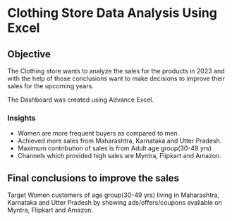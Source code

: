 # Clothing Store Data Analysis Using Excel


## Objective

The Clothing store wants to analyze the sales for the products in 2023 and with the help of those conclusions want to make decisions to improve their sales for the upcoming years.

The Dashboard was created using Advance Excel.


### Insights

- Women are more frequent buyers as compared to men.
- Achieved more sales from Maharashtra, Karnataka and Utter Pradesh.
- Maximum contribution of sales is from Adult age group(30-49 yrs)
- Channels which provided high sales are Myntra, Flipkart and Amazon.

##  Final conclusions to improve the sales

Target Women customers of age group(30-49 yrs) living in Maharashtra, Karnataka and Utter Pradesh by showing ads/offers/coupons avaliable on Myntra, Flipkart and Amazon.
